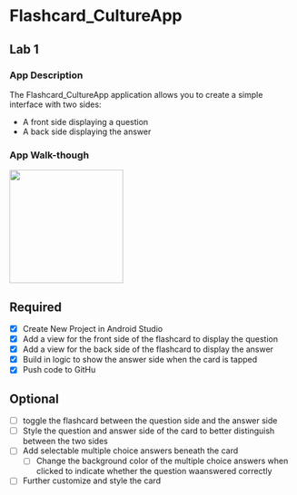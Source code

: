 # Flashcard_CultureApp
## Lab 1

### App Description
The Flashcard_CultureApp application allows you to create a simple interface with two sides:
- A front side displaying a question
- A back side displaying the answer

### App Walk-though
<img src="https://submissions.us-east-1.linodeobjects.com/mobile_app_design/TPKUCk93.gif" width=200><br>

## Required
- [x] Create New Project in Android Studio
- [x] Add a view for the front side of the flashcard to display the question
- [x] Add a view for the back side of the flashcard to display the answer
- [x] Build in logic to show the answer side when the card is tapped
- [x] Push code to GitHu
## Optional
- [ ] toggle the flashcard between the question side and the answer side
- [ ] Style the question and answer side of the card to better distinguish between the two sides
- [ ] Add selectable multiple choice answers beneath the card
   - [ ] Change the background color of the multiple choice answers when clicked to indicate whether the question waanswered correctly
- [ ] Further customize and style the card
